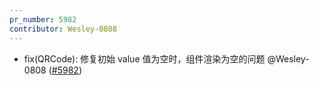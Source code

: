 ```yaml
---
pr_number: 5982
contributor: Wesley-0808
---
```


- fix(QRCode): 修复初始 value 值为空时，组件渲染为空的问题 @Wesley-0808 ([#5982](https://github.com/Tencent/tdesign-vue-next/pull/5982))
